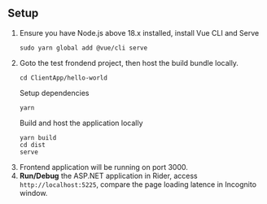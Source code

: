 ## Setup
1. Ensure you have Node.js above 18.x installed, install Vue CLI and Serve
   ```
   sudo yarn global add @vue/cli serve
   ```
2. Goto the test frondend project, then host the build bundle locally.
   ```
   cd ClientApp/hello-world
   ```
   Setup dependencies
   ```
   yarn
   ```
   Build and host the application locally
   ```
   yarn build
   cd dist
   serve
   ```
4. Frontend application will be running on port 3000.
5. **Run/Debug** the ASP.NET application in Rider, access `http://localhost:5225`, compare the page loading latence in Incognito window.
